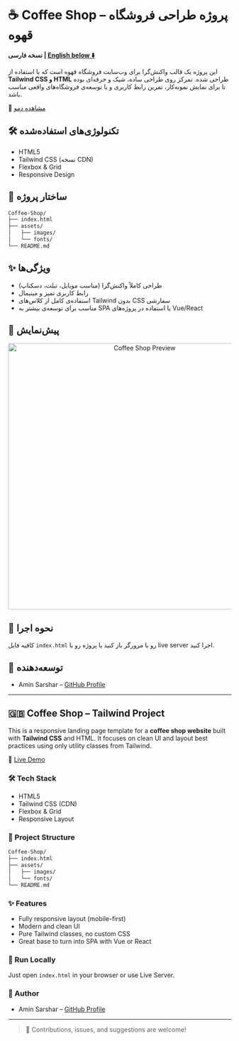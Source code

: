 # ☕ Coffee Shop – پروژه طراحی فروشگاه قهوه

**نسخه فارسی | [English below ⬇️](#coffee-shop-tailwind-project)**

این پروژه یک قالب واکنش‌گرا برای وب‌سایت فروشگاه قهوه است که با استفاده از **Tailwind CSS و HTML** طراحی شده. تمرکز روی طراحی ساده، شیک و حرفه‌ای بوده تا برای نمایش نمونه‌کار، تمرین رابط کاربری و یا توسعه‌ی فروشگاه‌های واقعی مناسب باشد.

🔗 [مشاهده دمو](https://aminsarshar.github.io/Coffee-Shop/)

## 🛠 تکنولوژی‌های استفاده‌شده

- HTML5
- Tailwind CSS (نسخه CDN)
- Flexbox & Grid
- Responsive Design

## 📁 ساختار پروژه

```bash
Coffee-Shop/
├── index.html
├── assets/
│   ├── images/
│   └── fonts/
└── README.md
```

## ✨ ویژگی‌ها

- طراحی کاملاً واکنش‌گرا (مناسب موبایل، تبلت، دسکتاپ)
- رابط کاربری تمیز و مینیمال
- استفاده‌ی کامل از کلاس‌های Tailwind بدون CSS سفارشی
- مناسب برای توسعه‌ی بیشتر به SPA یا استفاده در پروژه‌های Vue/React

## 📸 پیش‌نمایش

<div align="center">
  <img src="https://github.com/aminsarshar/Coffee-Shop/tree/master/public/images/CoffeeShop.png?raw=true" alt="Coffee Shop Preview" width="600"/>
</div>

## 🚀 نحوه اجرا

کافیه فایل `index.html` رو با مرورگر باز کنید یا پروژه رو با live server اجرا کنید.

## 👤 توسعه‌دهنده

- Amin Sarshar – [GitHub Profile](https://github.com/aminsarshar)

---

## 🇬🇧 Coffee Shop – Tailwind Project

This is a responsive landing page template for a **coffee shop website** built with **Tailwind CSS** and HTML. It focuses on clean UI and layout best practices using only utility classes from Tailwind.

🔗 [Live Demo](https://aminsarshar.github.io/Coffee-Shop/)

### 🛠 Tech Stack

- HTML5
- Tailwind CSS (CDN)
- Flexbox & Grid
- Responsive Layout

### 📁 Project Structure

```bash
Coffee-Shop/
├── index.html
├── assets/
│   ├── images/
│   └── fonts/
└── README.md
```

### ✨ Features

- Fully responsive layout (mobile-first)
- Modern and clean UI
- Pure Tailwind classes, no custom CSS
- Great base to turn into SPA with Vue or React

### 🚀 Run Locally

Just open `index.html` in your browser or use Live Server.

### 👤 Author

- Amin Sarshar – [GitHub Profile](https://github.com/aminsarshar)

---

> 🤝 Contributions, issues, and suggestions are welcome!
